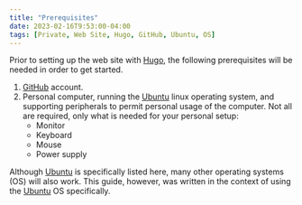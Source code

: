 ```yaml
---
title: "Prerequisites"
date: 2023-02-16T9:53:00-04:00
tags: [Private, Web Site, Hugo, GitHub, Ubuntu, OS]
---
```

Prior to setting up the web site with [Hugo](https://gohugo.io/), the following prerequisites will be needed in order to get started.

1. [GitHub](https://github.com/) account.
1. Personal computer, running the [Ubuntu](https://ubuntu.com/) linux operating system, and supporting peripherals to permit personal usage of the computer.  Not all are required, only what is needed for your personal setup:
   - Monitor
   - Keyboard
   - Mouse
   - Power supply

Although [Ubuntu](https://ubuntu.com/) is specifically listed here, many other operating systems (OS) will also work.  This guide, however, was written in the context of using the [Ubuntu](https://ubuntu.com/) OS specifically.